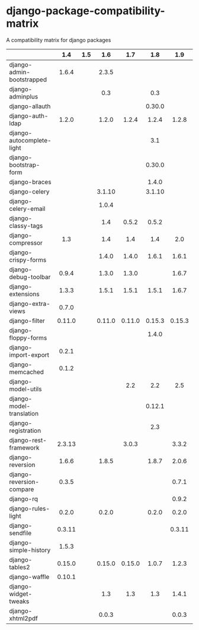# django-package-compatibility-matrix
A compatibility matrix for django packages


|                            | 1.4   | 1.5 | 1.6   | 1.7   | 1.8   | 1.9   | 1.10| 1.11| 2.0 | 2.1 |
| -------------------        |:---:  |:---:|:---:  |:---:  |:---:  |:---:  |:---:|:---:|:---:|:---:|
| django-admin-bootstrapped  |1.6.4  |     |2.3.5  |       |       |       |     |     |     |     |   
| django-adminplus           |       |     |0.3    |       | 0.3   |       |     |     |     |     |   
| django-allauth             |       |     |       |       |0.30.0 |       |     |     |     |     |   
| django-auth-ldap           |1.2.0  |     |1.2.0  |1.2.4  |1.2.4  |1.2.8  |     |     |     |     |   
| django-autocomplete-light  |       |     |       |       |3.1    |        |     |     |     |     |   
| django-bootstrap-form      |       |     |       |       |0.30.0 |       |     |     |     |     |   
| django-braces              |       |     |       |       |1.4.0  |       |     |     |     |     |   
| django-celery              |       |     |3.1.10 |       |3.1.10 |       |     |     |     |     |   
| django-celery-email        |       |     |1.0.4  |       |       |       |     |     |     |     |   
| django-classy-tags         |       |     | 1.4   |0.5.2  |0.5.2  |       |     |     |     |     |   
| django-compressor          |1.3    |     | 1.4   | 1.4   |1.4    |2.0    |     |     |     |     |   
| django-crispy-forms        |       |     | 1.4.0 |1.4.0  |1.6.1  |1.6.1  |     |     |     |     |   
| django-debug-toolbar       |0.9.4  |     |1.3.0  |1.3.0  |       |1.6.7  |     |     |     |     |   
| django-extensions          |1.3.3  |     |1.5.1  |1.5.1  |1.5.1  |1.6.7  |     |     |     |     |   
| django-extra-views         |0.7.0  |     |       |       |       |       |     |     |     |     |   
| django-filter              |0.11.0 |     |0.11.0 |0.11.0 |0.15.3 |0.15.3 |     |     |     |     |   
| django-floppy-forms        |       |     |       |       |1.4.0  |       |     |     |     |     |   
| django-import-export       |0.2.1  |     |       |       |       |       |     |     |     |     |   
| django-memcached           |0.1.2  |     |       |       |       |       |     |     |     |     |   
| django-model-utils         |       |     |       |2.2    |  2.2  |2.5    |     |     |     |     |   
| django-model-translation   |       |     |       |       |0.12.1 |       |     |     |     |     |   
| django-registration        |       |     |       |       |2.3    |       |     |     |     |     |   
| django-rest-framework      |2.3.13 |     |       |3.0.3  |       |3.3.2  |     |     |     |     |   
| django-reversion           |1.6.6  |     | 1.8.5 |       |1.8.7  |2.0.6  |     |     |     |     |   
| django-reversion-compare   |0.3.5  |     |       |       |       |0.7.1  |     |     |     |     |   
| django-rq                  |       |     |       |       |       |0.9.2  |     |     |     |     |   
| django-rules-light         | 0.2.0 |     | 0.2.0 |       |0.2.0  |0.2.0  |     |     |     |     |   
| django-sendfile            |0.3.11 |     |       |       |       |0.3.11 |     |     |     |     |   
| django-simple-history      |1.5.3  |     |       |       |       |       |     |     |     |     |   
| django-tables2             |0.15.0 |     | 0.15.0|0.15.0 |1.0.7  |1.2.3  |     |     |     |     |   
| django-waffle              |0.10.1 |     |       |       |       |       |     |     |     |     |   
| django-widget-tweaks       |       |     | 1.3   |1.3    | 1.3   |1.4.1  |     |     |     |     |   
| django-xhtml2pdf           |       |     | 0.0.3 |       |       |0.0.3  |     |     |     |     |   
